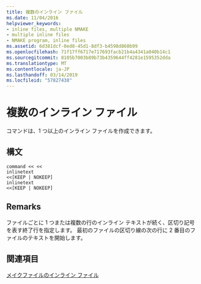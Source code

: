 ```yaml
---
title: 複数のインライン ファイル
ms.date: 11/04/2016
helpviewer_keywords:
- inline files, multiple NMAKE
- multiple inline files
- NMAKE program, inline files
ms.assetid: 6d381dcf-0ed8-45d1-8df3-b4598d860b99
ms.openlocfilehash: 71f17ff6717e717693facb21b4a4341a040b14c1
ms.sourcegitcommit: 8105b7003b89b73b4359644ff4281e1595352dda
ms.translationtype: MT
ms.contentlocale: ja-JP
ms.lasthandoff: 03/14/2019
ms.locfileid: "57827438"
---
```

# <a name="multiple-inline-files"></a>複数のインライン ファイル

コマンドは、1 つ以上のインライン ファイルを作成できます。

## <a name="syntax"></a>構文

```
command << <<
inlinetext
<<[KEEP | NOKEEP]
inlinetext
<<[KEEP | NOKEEP]
```

## <a name="remarks"></a>Remarks

ファイルごとに 1 つまたは複数の行のインライン テキストが続く、区切り記号を表す終了行を指定します。 最初のファイルの区切り線の次の行に 2 番目のファイルのテキストを開始します。

## <a name="see-also"></a>関連項目

[メイクファイルのインライン ファイル](inline-files-in-a-makefile.md)
